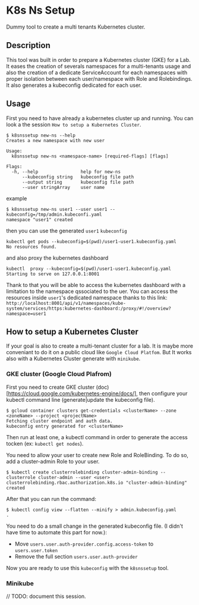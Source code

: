 # K8s Ns Setup

Dummy tool to create a multi tenants Kubernetes cluster.

## Description

This tool was built in order to prepare a Kubernetes cluster (GKE) for a Lab. It eases the creation of severals namespaces for a multi-tenants usage and also the creation of a dedicate ServiceAccount for each namespaces with proper isolation between each user/namespace with Role and Rolebindings. It also generates a kubeconfig dedicated for each user.

## Usage

First you need to have already a kubernetes cluster up and running. You can look a the session `How to setup a Kubernetes Cluster`.

```console
$ k8snssetup new-ns --help
Creates a new namespace with new user

Usage:
  k8snssetup new-ns <namespace-name> [required-flags] [flags]

Flags:
  -h, --help                help for new-ns
      --kubeconfig string   kubeconfig file path
      --output string       kubeconfig file path
      --user stringArray    user name
```

example

```console
$ k8snssetup new-ns user1 --user user1 --kubeconfig=/tmp/admin.kubeconfi.yaml
namespace "user1" created
```

then you can use the generated `user1` `kubeconfig`

```console
kubectl get pods --kubeconfig=$(pwd)/user1-user1.kubeconfig.yaml
No resources found.
```

and also proxy the kubernetes dashboard

```console
kubectl  proxy --kubeconfig=$(pwd)/user1-user1.kubeconfig.yaml
Starting to serve on 127.0.0.1:8001
```

Thank to that you will be able to access the kubernetes dashboard with a limitation to the namespace qssociated to the uer.
You can access the resources inside `user1`'s dedicated namespace thanks to this link:
`http://localhost:8001/api/v1/namespaces/kube-system/services/https:kubernetes-dashboard:/proxy/#!/overview?namespace=user1`

## How to setup a Kubernetes Cluster

If your goal is also to create a multi-tenant cluster for a lab. It is maybe more conveniant to do it on a public cloud like `Google Cloud Platfom`.
But It works also with a Kubernetes Cluster generate with `minikube`.


### GKE cluster (Google Cloud Plafrom)

First you need to create GKE cluster (doc)[https://cloud.google.com/kubernetes-engine/docs/], then configure your kubectl command line (generate|update the kubeconfig file).

```console
$ gcloud container clusters get-credentials <clusterName> --zone <zoneName> --project <projectName>
Fetching cluster endpoint and auth data.
kubeconfig entry generated for <clusterName>
```

Then run at least one, a kubectl command in order to generate the access tocken (ex: ```kubectl get nodes```).

You need to allow your user to create new Role and RoleBinding. To do so, add a cluster-admin Role to your user.

```console
$ kubectl create clusterrolebinding cluster-admin-binding --clusterrole cluster-admin --user <user>
clusterrolebinding.rbac.authorization.k8s.io "cluster-admin-binding" created
```

After that you can run the command:

```console
$ kubectl config view --flatten --minify > admin.kubeconfig.yaml
.
```

You need to do a small change in the generated kubeconfig file. (I didn't have time to automate this part for now.):

- Move ```users.user.auth-provider.config.access-token``` to ```users.user.token```
- Remove the full section ```users.user.auth-provider```

Now you are ready to use this ```kubeconfig``` with the `k8snssetup` tool.

### Minikube

// TODO: document this session.
